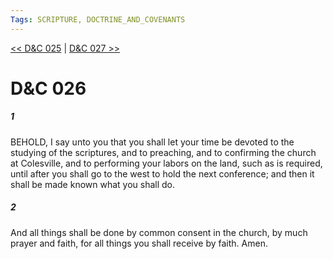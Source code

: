 ```yaml
---
Tags: SCRIPTURE, DOCTRINE_AND_COVENANTS
---
```


[<< D&C 025](DOCTRINE_AND_COVENANTS/D&C_025.md) | [D&C 027 >>](DOCTRINE_AND_COVENANTS/D&C_027.md)

# D&C 026

##### 1
 BEHOLD, I say unto you that you shall let your time be devoted to the studying of the scriptures, and to preaching, and to confirming the church at Colesville, and to performing your labors on the land, such as is required, until after you shall go to the west to hold the next conference; and then it shall be made known what you shall do.
##### 2
 And all things shall be done by common consent in the church, by much prayer and faith, for all things you shall receive by faith. Amen.
